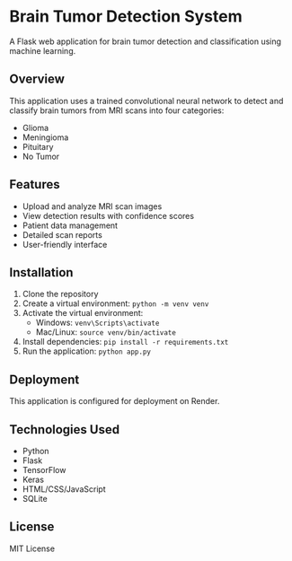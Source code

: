 # Brain Tumor Detection System

A Flask web application for brain tumor detection and classification using machine learning.

## Overview

This application uses a trained convolutional neural network to detect and classify brain tumors from MRI scans into four categories:
- Glioma
- Meningioma
- Pituitary
- No Tumor

## Features

- Upload and analyze MRI scan images
- View detection results with confidence scores
- Patient data management
- Detailed scan reports
- User-friendly interface

## Installation

1. Clone the repository
2. Create a virtual environment: `python -m venv venv`
3. Activate the virtual environment:
   - Windows: `venv\Scripts\activate`
   - Mac/Linux: `source venv/bin/activate`
4. Install dependencies: `pip install -r requirements.txt`
5. Run the application: `python app.py`

## Deployment

This application is configured for deployment on Render.

## Technologies Used

- Python
- Flask
- TensorFlow
- Keras
- HTML/CSS/JavaScript
- SQLite

## License

MIT License
